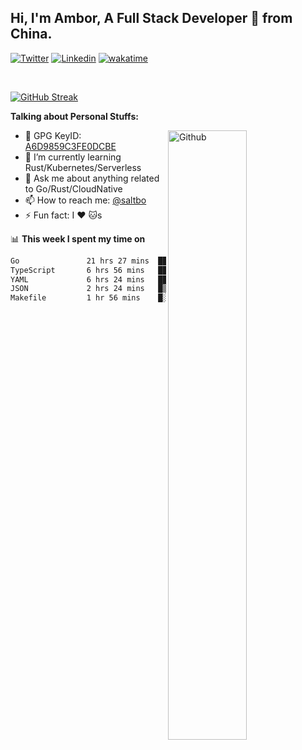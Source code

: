 ## Hi, I'm Ambor, A Full Stack Developer 🚀 from China.

[![Twitter](https://img.shields.io/badge/-saltbo-1ca0f1?style=flat&logo=twitter&logoColor=white)](https://twitter.com/rdsaltbo)
[![Linkedin](https://img.shields.io/badge/-saltbo-blue?style=flat&logo=Linkedin&logoColor=white)](https://www.linkedin.com/in/saltbo/)
[![wakatime](https://wakatime.com/badge/user/f82b1c77-faab-48cd-aef5-a12c0aff104b.svg)](https://wakatime.com/@f82b1c77-faab-48cd-aef5-a12c0aff104b)

&nbsp;  

[![GitHub Streak](http://github-readme-streak-stats.herokuapp.com?user=saltbo&hide_border=true&date_format=M%20j%5B%2C%20Y%5D)](https://git.io/streak-stats)

**Talking about Personal Stuffs:**
<!-- Any image aligned to the right. Beware the width  -->
<img width="50%" align="right" alt="Github" src="https://raw.githubusercontent.com/saltbo/saltbo/master/images/git-header.svg" />

- 🤘 GPG KeyID: [A6D9859C3FE0DCBE](https://saltbo.cn/pgp_keys.asc)
- 🌱 I’m currently learning Rust/Kubernetes/Serverless
- 💬 Ask me about anything related to Go/Rust/CloudNative
- 📫 How to reach me: [@saltbo](https://t.me/saltbo)
- ⚡ Fun fact: I :heart: :cat:s


📊 **This week I spent my time on**
<!--START_SECTION:waka-->

```txt
Go               21 hrs 27 mins  ████████████▓░░░░░░░░░░░░   50.05 %
TypeScript       6 hrs 56 mins   ████░░░░░░░░░░░░░░░░░░░░░   16.20 %
YAML             6 hrs 24 mins   ███▓░░░░░░░░░░░░░░░░░░░░░   14.94 %
JSON             2 hrs 24 mins   █▒░░░░░░░░░░░░░░░░░░░░░░░   05.61 %
Makefile         1 hr 56 mins    █░░░░░░░░░░░░░░░░░░░░░░░░   04.53 %
```

<!--END_SECTION:waka-->
